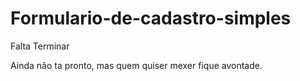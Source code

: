 # Formulario-de-cadastro-simples
Falta Terminar

Ainda não ta pronto, mas quem quiser mexer fique avontade.
